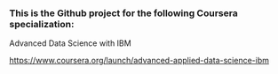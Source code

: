 ### This is the Github project for the following Coursera specialization:

Advanced Data Science with IBM

https://www.coursera.org/launch/advanced-applied-data-science-ibm
